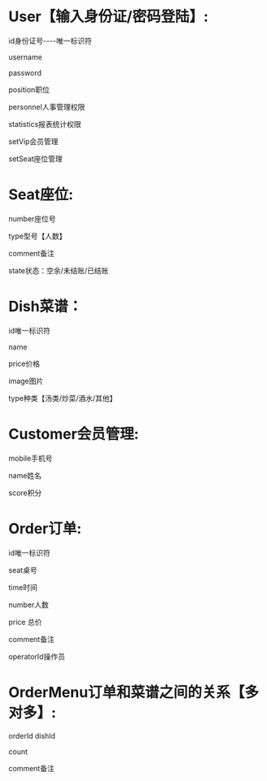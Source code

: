 # User【输入身份证/密码登陆】:

id身份证号----唯一标识符

username

password

position职位

personnel人事管理权限

statistics报表统计权限

setVip会员管理

setSeat座位管理

 

 

# Seat座位:

number座位号

type型号【人数】

comment备注

state状态：空余/未结账/已结账

 

 

# Dish菜谱：

id唯一标识符

name

price价格

image图片

type种类【汤类/炒菜/酒水/其他】

 

 

# Customer会员管理:

mobile手机号

name姓名

score积分

 

 

# Order订单:

id唯一标识符

seat桌号

time时间

number人数

price 总价

comment备注

operatorId操作员

 

 

# OrderMenu订单和菜谱之间的关系【多对多】:

orderId dishId 

count 

comment备注




 
